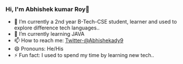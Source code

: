 ### Hi, I'm Abhishek kumar Roy👋

<!--
- 👯 I’m looking to collaborate on ...
- 🤔 I’m looking for help with ...
- 💬 Ask me about ...
-->
- 🔭 I’m currently a 2nd year B-Tech-CSE student, learner and used to explore difference tech languages..
- 🌱 I’m currently learning JAVA
- 📫 How to reach me: [Twitter-@Abhishekady9](https://twitter.com/abhishekady9)
- 😄 Pronouns: He/His
- ⚡ Fun fact: I used to spend my time by learning new tech..
